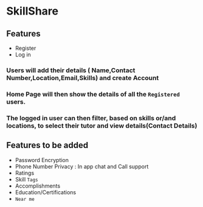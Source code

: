 # SkillShare
Features
-
- Register
- Log in
### Users will add their details ( Name,Contact Number,Location,Email,Skills) and create Account
### Home Page will then show the details of all the `Registered` users. 
### The logged in user can then filter, based on skills or/and locations, to select their tutor and view details(Contact Details)

Features to be added
-
- Password Encryption
- Phone Number Privacy : In app chat and Call support
- Ratings
- Skill `Tags`
- Accomplishments
- Education/Certifications
- `Near me` 
